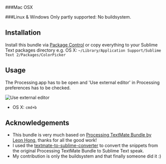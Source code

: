 ###Mac OSX

###Linux & Windows
Only partly supported: No buildsystem.

## Installation
Install this bundle via [Package Control](http://wbond.net/sublime_packages/package_control) or copy everything to your Sublime Text packages directory e.g. OS X: `~/Library/Application Support/Sublime Text 2/Packages/ColorPicker`


## Usage
The Processing.app has to be open and 'Use external editor' in Processing preferences has to be checked.

![Use external editor](http://https://github.com/b-g/processing-sublime/blob/master/_Mac/processing_preferences.gif "Use external editor")
- OS X: `cmd+b`


## Acknowledgements
- This bundle is very much based on [Processing TextMate Bundle by Leon Hong](http://www.onebitwonder.com/projects/processing/), thanks for all the good work!
- I used the [textmate-to-sublime-converter](https://github.com/srbs/textmate-to-sublime-converter) to convert the snippets from the original Processing TextMate Bundle to Sublime Text speak.
- My contribution is only the buildsystem and that finally someone did it :)